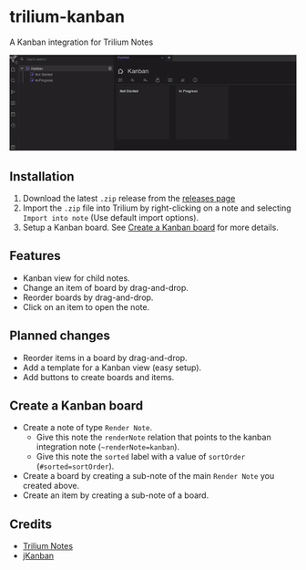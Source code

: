 # trilium-kanban
A Kanban integration for Trilium Notes

![Demo](screenshots/demo.gif)

## Installation

1. Download the latest `.zip` release from the [releases page](https://github.com/CyrilLeblanc/trilium-kanban/releases)
2. Import the `.zip` file into Trilium by right-clicking on a note and selecting `Import into note` (Use default import options).
3. Setup a Kanban board. See [Create a Kanban board](#create-a-kanban-board) for more details.

## Features

- Kanban view for child notes.
- Change an item of board by drag-and-drop.
- Reorder boards by drag-and-drop.
- Click on an item to open the note.

## Planned changes

- Reorder items in a board by drag-and-drop.
- Add a template for a Kanban view (easy setup).
- Add buttons to create boards and items.

## Create a Kanban board

- Create a note of type `Render Note`.
  - Give this note the `renderNote` relation that points to the kanban integration note (`~renderNote=kanban`).
  - Give this note the `sorted` label with a value of `sortOrder` (`#sorted=sortOrder`).
- Create a board by creating a sub-note of the main `Render Note` you created above.
- Create an item by creating a sub-note of a board.

## Credits
- [Trilium Notes](https://github.com/zadam/trilium)
- [jKanban](https://github.com/riktar/jkanban)
